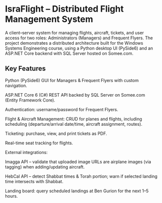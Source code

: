 <h1>IsraFlight – Distributed Flight Management System</h1>

A client–server system for managing flights, aircraft, tickets, and user access for two roles: Administrators (Managers) and Frequent Flyers. The project demonstrates a distributed architecture built for the Windows Systems Engineering course, using a Python desktop UI (PySide6) and an ASP.NET Core backend with SQL Server hosted on Somee.com.

<h2>Key Features</h2>

Python (PySide6) GUI for Managers & Frequent Flyers with custom navigation.

ASP.NET Core 6 (C#) REST API backed by SQL Server on Somee.com (Entity Framework Core).

Authentication: username/password for Frequent Flyers.

Flight & Aircraft Management: CRUD for planes and flights, including scheduling (departure/arrival date/time, aircraft assignment, routes).

Ticketing: purchase, view, and print tickets as PDF.

Real-time seat tracking for flights.

External integrations:

Imagga API – validate that uploaded image URLs are airplane images (via tagging) when adding/updating aircraft.

HebCal API – detect Shabbat times & Torah portion; warn if selected landing time intersects with Shabbat.

Landing board: query scheduled landings at Ben Gurion for the next 1–5 hours.
